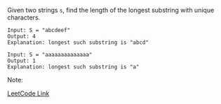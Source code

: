 Given two strings `s`, find the length of the longest substring with unique characters.

```
Input: S = "abcdeef"
Output: 4
Explanation: longest such substring is "abcd"
```

```
Input: S = "aaaaaaaaaaaaaa"
Output: 1
Explanation: longest such substring is "a"
```

Note:

[LeetCode Link](https://leetcode.com/problems/longest-substring-without-repeating-characters/)
